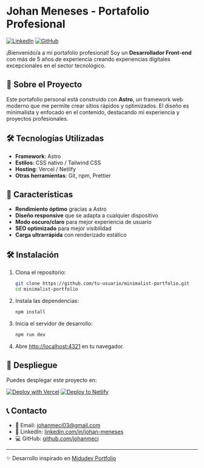 # Johan Meneses - Portafolio Profesional

[![LinkedIn](https://img.shields.io/badge/LinkedIn-Connect-blue?style=flat&logo=linkedin)](https://linkedin.com/in/johan-meneses)
[![GitHub](https://img.shields.io/badge/GitHub-Follow-181717?style=flat&logo=github)](https://github.com/johanmeci)

¡Bienvenido/a a mi portafolio profesional! Soy un **Desarrollador Front-end** con más de 5 años de experiencia creando experiencias digitales excepcionales en el sector tecnológico.

## 🚀 Sobre el Proyecto

Este portafolio personal está construido con **Astro**, un framework web moderno que me permite crear sitios rápidos y optimizados. El diseño es minimalista y enfocado en el contenido, destacando mi experiencia y proyectos profesionales.

## 🛠️ Tecnologías Utilizadas

- **Framework**: Astro
- **Estilos**: CSS nativo / Tailwind CSS
- **Hosting**: Vercel / Netlify
- **Otras herramientas**: Git, npm, Prettier

## 🚀 Características

- **Rendimiento óptimo** gracias a Astro
- **Diseño responsive** que se adapta a cualquier dispositivo
- **Modo oscuro/claro** para mejor experiencia de usuario
- **SEO optimizado** para mejor visibilidad
- **Carga ultrarrápida** con renderizado estático

## 🛠️ Instalación

1. Clona el repositorio:
   ```bash
   git clone https://github.com/tu-usuario/minimalist-portfolio.git
   cd minimalist-portfolio
   ```

2. Instala las dependencias:
   ```bash
   npm install
   ```

3. Inicia el servidor de desarrollo:
   ```bash
   npm run dev
   ```

4. Abre [http://localhost:4321](http://localhost:4321) en tu navegador.

## 🚀 Despliegue

Puedes desplegar este proyecto en:

[![Deploy with Vercel](https://vercel.com/button)](https://vercel.com/new/clone?repository-url=https%3A%2F%2Fgithub.com%2Fjohanmeci%2Fminimalist-portfolio)
[![Deploy to Netlify](https://www.netlify.com/img/deploy/button.svg)](https://app.netlify.com/start/deploy?repository=https://github.com/johanmeci/minimalist-portfolio)

## 📞 Contacto

- 📧 Email: [johanmeci03@gmail.com](mailto:johanmeci03@gmail.com)
- 💼 LinkedIn: [linkedin.com/in/johan-meneses](https://linkedin.com/in/johan-meneses)
- 💻 GitHub: [github.com/johanmeci](https://github.com/johanmeci)

---

✨ Desarrollo inspirado en [Midudev Portfolio](https://github.com/midudev/minimalist-portfolio-json)